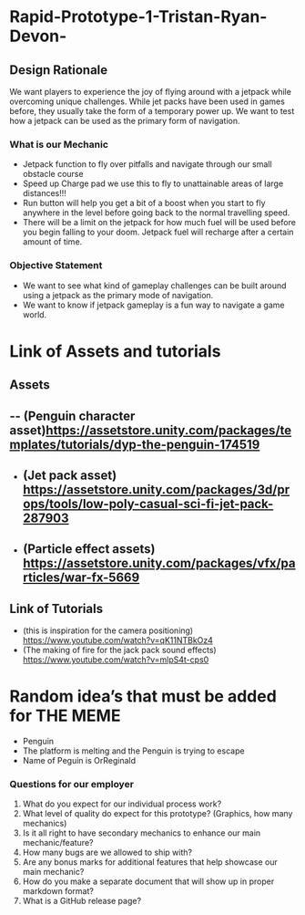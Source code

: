 # Rapid-Prototype-1-Tristan-Ryan-Devon-
## Design Rationale  
We want players to experience the joy of flying around with a jetpack while overcoming unique challenges. While jet packs have been used in games before, they usually take the form of a temporary power up. We want to test how a jetpack can be used as the primary form of navigation.  

### What is our Mechanic
- Jetpack function to fly over pitfalls and navigate through our small obstacle course
- Speed up Charge pad we use this to fly to unattainable areas of large distances!!!
- Run button will help you get a bit of a boost when you start to fly anywhere in the level before going back to the normal travelling speed.
- There will be a limit on the jetpack for how much fuel will be used before you begin falling to your doom. Jetpack fuel will recharge after a certain amount of time.
### Objective Statement
- We want to see what kind of gameplay challenges can be built around using a jetpack as the primary mode of navigation.
- We want to know if jetpack gameplay is a fun way to navigate a game world. 

# Link of Assets and tutorials
## Assets
-- (Penguin character asset)https://assetstore.unity.com/packages/templates/tutorials/dyp-the-penguin-174519
  ---
- (Jet pack asset) https://assetstore.unity.com/packages/3d/props/tools/low-poly-casual-sci-fi-jet-pack-287903
  ---
- (Particle effect assets) https://assetstore.unity.com/packages/vfx/particles/war-fx-5669
  ---

## Link of Tutorials
- (this is inspiration for the camera positioning\) https://www.youtube.com/watch?v=qK11NTBkOz4 
- (The making of fire for the jack pack sound effects) https://www.youtube.com/watch?v=mlpS4t-cps0 

# Random idea’s that must be added for THE MEME 

- Penguin
- The platform is melting and the Penguin is trying to escape
- Name of Peguin is OrReginald

### Questions for our employer  
1. What do you expect for our individual process work? 
2. What level of quality do expect for this prototype? (Graphics, how many mechanics) 
3. Is it all right to have secondary mechanics to enhance our main mechanic/feature? 
4. How many bugs are we allowed to ship with? 
5. Are any bonus marks for additional features that help showcase our main mechanic? 
6. How do you make a separate document that will show up in proper markdown format?  
7. What is a GitHub release page? 
